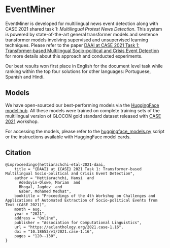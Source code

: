 # EventMiner

EventMiner is developed for multilingual news event detection along with CASE 2021 shared task 1: *Multilingual Protest 
News Detection*. This system is powered by state-of-the-art general transformer models and sentence transformer 
models involving supervised and unsupervised learning techniques. Please refer to the paper [DAAI at CASE 2021 Task 1: 
Transformer-based Multilingual Socio-political and Crisis Event Detection](https://aclanthology.org/2021.case-1.16/) for 
more details about this approach and conducted experiments. 

Our best results won first place in English for the document level task while ranking within the top four solutions 
for other languages: Portuguese, Spanish and Hindi.

## Models

We have open-sourced our best-performing models via the [HuggingFace model hub](https://huggingface.co/EventMiner).
All these models were trained on complete training sets of the multilingual version of GLOCON gold standard dataset released 
with [CASE 2021](https://aclanthology.org/2021.case-1.11/) workshop.

For accessing the models, please refer to the [huggingface_models.py](https://github.com/HHansi/EventMiner/blob/master/experiments/document_classification/huggingface_models.py) 
script or the instructions available with HuggingFace model cards.

## Citation
```
@inproceedings{hettiarachchi-etal-2021-daai,
    title = "{DAAI} at {CASE} 2021 Task 1: Transformer-based Multilingual Socio-political and Crisis Event Detection",
    author = "Hettiarachchi, Hansi  and
      Adedoyin-Olowe, Mariam  and
      Bhogal, Jagdev  and
      Gaber, Mohamed Medhat",
    booktitle = "Proceedings of the 4th Workshop on Challenges and Applications of Automated Extraction of Socio-political Events from Text (CASE 2021)",
    month = aug,
    year = "2021",
    address = "Online",
    publisher = "Association for Computational Linguistics",
    url = "https://aclanthology.org/2021.case-1.16",
    doi = "10.18653/v1/2021.case-1.16",
    pages = "120--130",
}
```



